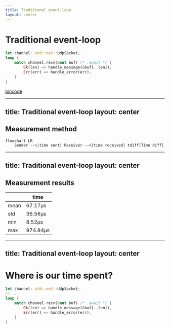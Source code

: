 ```yaml
---
title: Traditional event-loop
layout: center
---
```


# Traditional event-loop

```rust
let channel: std::net::UdpSocket;
loop {
    match channel.recv(&mut buf) /* .await */ {
        Ok(len) => handle_message(&buf[..len]),
        Err(err) => handle_error(err),
    }
}
```

[bincode](https://docs.rs/bincode/latest/bincode/)

<!--
Спочатку зробимо традиційний застосунок який обробляє події

Це може бути синхронне чи асинхронне очікування, 
ми використовуємо синхронне оскільки воно буде скоріш за все швидше

У нас  є цикл де ми отримуємо та обробляємо події
Нас більше цікавить отримання за темою

Тут хочу нашадати наші повідомлення передаються через UDP, тому в нас немає гарантії послідовності а також цілісності. 
Тому всі повідомлення у нас будут меньше MTU
-->

---
title: Traditional event-loop
layout: center
---

## Measurement method

<p>

```mermaid
flowchart LR
    Sender -->|time sent| Receiver -->|time received| tdiff[Time diff]
```

</p>

<!--
Дуже коротко
-->

---
title: Traditional event-loop
layout: center
---

## Measurement results

<p>

|        |  time      |
|--------|------------|
| mean   |   67.17µs  |
| std    |   36.56µs  |
| min    |    8.52µs  |
| max    |  974.84µs  |

</p>

---
title: Traditional event-loop
layout: center
---

# Where is our time spent?

```rust {1,4}
let channel: std::net::UdpSocket;
//...
loop {
    match channel.recv(&mut buf) /* .await */ {
        Ok(len) => handle_message(&buf[..len]),
        Err(err) => handle_error(err),
    }
}
```
